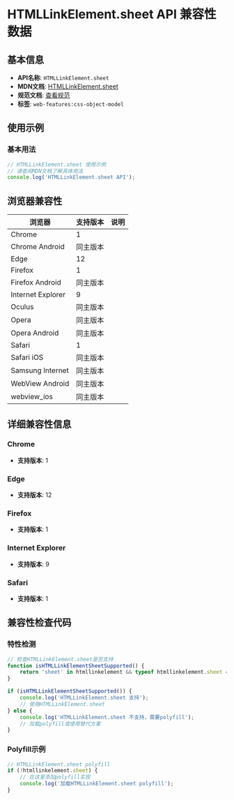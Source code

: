 # HTMLLinkElement.sheet API 兼容性数据

## 基本信息

- **API名称**: `HTMLLinkElement.sheet`
- **MDN文档**: [HTMLLinkElement.sheet](https://developer.mozilla.org/docs/Web/API/HTMLLinkElement/sheet)
- **规范文档**: [查看规范](https://drafts.csswg.org/cssom/#dom-linkstyle-sheet)
- **标签**: `web-features:css-object-model`

## 使用示例

### 基本用法

```javascript
// HTMLLinkElement.sheet 使用示例
// 请查阅MDN文档了解具体用法
console.log('HTMLLinkElement.sheet API');
```

## 浏览器兼容性

| 浏览器 | 支持版本 | 说明 |
|--------|----------|------|
| Chrome | 1 |  |
| Chrome Android | 同主版本 |  |
| Edge | 12 |  |
| Firefox | 1 |  |
| Firefox Android | 同主版本 |  |
| Internet Explorer | 9 |  |
| Oculus | 同主版本 |  |
| Opera | 同主版本 |  |
| Opera Android | 同主版本 |  |
| Safari | 1 |  |
| Safari iOS | 同主版本 |  |
| Samsung Internet | 同主版本 |  |
| WebView Android | 同主版本 |  |
| webview_ios | 同主版本 |  |

## 详细兼容性信息

### Chrome

- **支持版本**: 1

### Edge

- **支持版本**: 12

### Firefox

- **支持版本**: 1

### Internet Explorer

- **支持版本**: 9

### Safari

- **支持版本**: 1

## 兼容性检查代码

### 特性检测

```javascript
// 检查HTMLLinkElement.sheet是否支持
function isHTMLLinkElementSheetSupported() {
    return 'sheet' in htmllinkelement && typeof htmllinkelement.sheet === 'function';
}

if (isHTMLLinkElementSheetSupported()) {
    console.log('HTMLLinkElement.sheet 支持');
    // 使用HTMLLinkElement.sheet
} else {
    console.log('HTMLLinkElement.sheet 不支持，需要polyfill');
    // 加载polyfill或使用替代方案
}
```

### Polyfill示例

```javascript
// HTMLLinkElement.sheet polyfill
if (!htmllinkelement.sheet) {
    // 在这里添加polyfill实现
    console.log('加载HTMLLinkElement.sheet polyfill');
}
```

